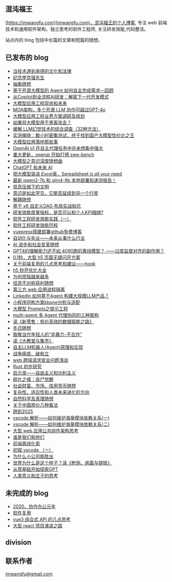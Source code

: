 ## 混沌福王
[https://imwangfu.com](imwangfu.com)，混沌福王的个人博客, 专注 web 前端技术和通用软件架构，独立思考的软件工程师, 关注研发效能,代码整洁。

站点内的 blog 包括中长篇的文章和短篇的随想。

## 已发布的 blog
- [当技术遇到承德的文化和法律](https://imwangfu.com/2023/09/about-chengde.html)
- [纪念李克强先生](https://imwangfu.com/2023/10/likeqiang.html)
- [抽象随想](https://imwangfu.com/2022/06/abstract-thinking.html)
- [基于开源大模型的 Agent 如何自主完成需求—回顾](https://imwangfu.com/2024/08/agent-auto-issue.html)
- [从Copilot到全流程AI研发：解密下一代开发模式](https://imwangfu.com/2024/06/copilot-workspace.html)
- [大模型应用工程现状和未来](https://imwangfu.com/2024/03/llm-engineering-future.html)
- [MOA架构，多个开源 LLM 协作可超过GPT-4o](https://imwangfu.com/2024/07/agent-moa.html)
- [大模型应用工程业界方案调研及规划](https://imwangfu.com/2024/03/llm-engineering-survey.html)
- [如果将大模型用于黑客攻击？](https://imwangfu.com/2024/08/llm-hack-atack.html)
- [缓解 LLM幻觉技术的综合调查（32种方法）](https://imwangfu.com/2024/01/llm-illusion.html)
- [实测揭晓：数小时密集测试，终于找到国产大模型性价比之王](https://imwangfu.com/2024/06/llm-low-price-test.html)
- [大模型应用落地那些事](https://imwangfu.com/2024/05/llm-practice-share.html)
- [OpenAI o1 在自主代理任务中并未想象中强大](https://imwangfu.com/2024/09/openai-o1-agent.html)
- [重大更新，openai 开始打榜 swe-bench](https://imwangfu.com/2024/08/openai-swe-bench.html)
- [大模型之意识深度随想曲](https://imwangfu.com/2024/02/random-deepin-llm-think.html)
- [ChatGPT 和未来 AI](https://imwangfu.com/2023/02/chatgpt-feature.html)
- [把大模型装进 Excel表，Spreadsheet is all your need](https://imwangfu.com/2024/06/spreadsheet-is-all-your-need.html)
- [最新 qwen2-7b 和 glm4-9b 本地部署和速测报告！](https://imwangfu.com/2024/06/qwen-vs-glm.html)
- [信息压缩下的文明](https://imwangfu.com/2023/10/civilization.html)
- [意识是如此罕见，它能否延续到另一个行星](https://imwangfu.com/2024/04/consciousness-beyond-earth.html)
- [解耦随想](https://imwangfu.com/2022/08/coupling-thinking.html)
- [基于 x6 自定义DAG 布局实战和坑](https://imwangfu.com/2023/07/dag-in-x6.html)
- [研发效能度量指标，是否可以和个人KPI捆绑?](https://imwangfu.com/2022/08/can-not-measure-software.html)
- [软件工程研发效能实践（一）](https://imwangfu.com/2022/06/software-efficiency-practice.html)
- [软件工程研发效能历程](https://imwangfu.com/2022/02/software-efficiency.html)
- [vuepress搭建部署github免费博客](https://imwangfu.com/2020/02/github-pages-vuepress.html)
- [自动化与失业——未来从事什么行业](https://imwangfu.com/2022/08/feature-work.html)
- [AI 进步和社会变革随想](https://imwangfu.com/2023/04/gpt-think-about.html)
- [GPT4的理解能力还不如 4090跑的离线模型？ ——过度监督对齐的副作用？](https://imwangfu.com/2024/03/gpt4-translate-problem.html)
- [0.1秒，大型 h5 页面无缝闪开方案](https://imwangfu.com/2020/05/h5-optimize-to-second-opening.html)
- [关于前端复用的几点思考和建议——hook](https://imwangfu.com/2022/09/hook-thinking.html)
- [h5 秒开优化大全](https://imwangfu.com/2019/10/hybrid-h5-optimize.html)
- [为何烦恼越来越多](https://imwangfu.com/2023/07/how-to-happy.html)
- [信息不对称获利随想](https://imwangfu.com/2023/04/information-asymmetry.html)
- [第三方 web 应用进程隔离](https://imwangfu.com/2020/06/iframe-site-isolation.html)
- [LinkedIn 如何基于Agent 构建大规模LLM产品？](https://imwangfu.com/2024/05/linkedin-llm-agent.html)
- [小程序同构方案kbone分析与适配](https://imwangfu.com/2019/12/kbone-analyze-and-adapter.html)
- [大模型 Prompts之提示工程](https://imwangfu.com/2023/09/llm-prmpt-of-cot.html)
- [multi-agent 多 Agent 代理协同的三种架构](https://imwangfu.com/2024/05/muti-agent-llm.html)
- [读《新零售：低价高效的数据赋能之路》](https://imwangfu.com/2020/04/new-retail-think.html)
- [冬日随想](https://imwangfu.com/2020/02/new-years-in-epidemic.html)
- [致敬当代年轻人的“非暴力-不合作”](https://imwangfu.com/2023/05/non-cooperation.html)
- [读《大教堂与集市》](https://imwangfu.com/2022/09/opensource-culture.html)
- [自主LLM机器人(Agent)原理和实现](https://imwangfu.com/2024/03/opendevin-source.html)
- [战争瘟疫、破和立](https://imwangfu.com/2022/12/plague-and-war.html)
- [web 跨域请求安全问题浅谈](https://imwangfu.com/2022/01/web-csrf.html)
- [Rust 初步研究](https://imwangfu.com/2022/12/rust-start-learn.html)
- [启示录——自由主义和功利主义](https://imwangfu.com/2022/11/talk-to-value.html)
- [碎片之城：丧尸觉醒](https://imwangfu.com/2023/05/novel-create-by-ai.html)
- [社会财富、市场、信用货币随想](https://imwangfu.com/2022/08/the-gdp-random-thinking.html)
- [复杂性、适应性和人类未来进化的方向](https://imwangfu.com/2022/08/the-human-random-thinking.html)
- [自然科学及真理随想](https://imwangfu.com/2022/10/the-science-thinking.html)
- [关于中国房价几种看法](https://imwangfu.com/2020/05/think-about-housing-price.html)
- [跨到2025](https://imwangfu.com/2025/01/to-2025.html)
- [vscode 解析——如何维护海量模块依赖关系(一)](https://imwangfu.com/2022/05/vscode-di1.html)
- [vscode 解析——如何维护海量模块依赖关系(二)](https://imwangfu.com/2022/05/vscode-di2.html)
- [大型 web 应用公共组件架构思考](https://imwangfu.com/2020/06/web-component-plugin-system.html)
- [谁是我们和他们](https://imwangfu.com/2023/09/we-or-them.html)
- [前端离线化索](https://imwangfu.com/2019/08/web-offline-explore.html)
- [初探 vscode  （一）](https://imwangfu.com/2022/01/vscode-intro-1.html)
- [为什么小公司能胜出](https://imwangfu.com/2024/03/why-small-win.html)
- [世界为什么是这个样子？读《枪炮、病菌与钢铁》](https://imwangfu.com/2022/10/why-world.html)
- [从零基础开始探索GPT](https://imwangfu.com/2023/12/zore-to-gpt.html)
- [人类意义和庄子的思考](https://imwangfu.com/2022/08/human-meaning-zhuangzi.html)
## 未完成的 blog
- [2020，协作办公元年](https://imwangfu.com/2020/02/_2019-collaboration-work.html)
- [软件复用](https://imwangfu.com/2022/07/opp-and-reuse.html)
- [vue3 组合式 API 的几点思考](https://imwangfu.com/2021/10/vue3-composition-api-think.html)
- [大型 react 项目演进之路](https://imwangfu.com/2020/02/web-2020.html)
## division


## 联系作者

imwangfu@gmail.com
<!--stackedit_data:
eyJoaXN0b3J5IjpbMTU2MjQ1MDQzMiwxNDg5ODEwNTczLC03Nz
QwNjAwNV19
-->